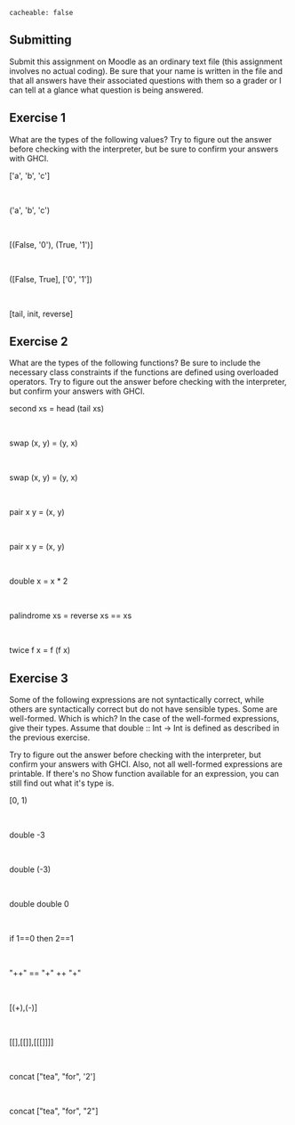 ```
cacheable: false
```

## Submitting

Submit this assignment on Moodle as an ordinary text file (this assignment involves no actual coding). Be sure that your name is written in the file and that all answers have their associated questions with them so a grader or I can tell at a glance what question is being answered.

## Exercise 1

What are the types of the following values? Try to figure out the answer before checking with the interpreter, but be sure to confirm your answers with GHCI.

<span class="codefont">['a', 'b', 'c']</span>

<br>

<span class="codefont">('a', 'b', 'c')</span>

<br>

<span class="codefont">[(False, '0'), (True, '1')]</span>

<br>

<span class="codefont">([False, True], ['0', '1'])</span>

<br>

<span class="codefont">[tail, init, reverse]</span>

## Exercise 2

What are the types of the following functions? Be sure to include the necessary class constraints if the functions are defined using overloaded operators. Try to figure out the answer before checking with the interpreter, but confirm your answers with GHCI.

<span class="codefont">second xs = head (tail xs)</span>

<br>

<span class="codefont">swap (x, y) = (y, x)</span>

<br>

<span class="codefont">swap (x, y) = (y, x)</span>

<br>

<span class="codefont">pair x y = (x, y)</span>

<br>

<span class="codefont">pair x y = (x, y)</span>

<br>

<span class="codefont">double x = x * 2</span>

<br>

<span class="codefont">palindrome xs = reverse xs == xs</span>

<br>

<span class="codefont">twice f x = f (f x)</span>


## Exercise 3

Some of the following expressions are not syntactically correct, while others are syntactically correct but do not have sensible types. Some are well-formed. Which is which? In the case of the well-formed expressions, give their types. Assume that <span class="codefont">double :: Int -> Int</span>  is defined as described in the previous exercise.

Try to figure out the answer before checking with the interpreter, but confirm your answers with GHCI. Also, not all well-formed expressions are printable. If there's no <span class="codefont">Show</span> function available for an expression, you can still find out what it's type is.  

<span class="codefont">[0, 1)</span>

<br>

<span class="codefont">double -3</span>

<br>

<span class="codefont">double (-3)</span>

<br>

<span class="codefont">double double 0</span>

<br>

<span class="codefont">if 1==0 then 2==1</span>

<br>

<span class="codefont">"++" == "+" ++ "+"</span>

<br>

<span class="codefont">[(+),(-)]</span>

<br>

<span class="codefont">[[],[[]],[[[]]]]</span>

<br>

<span class="codefont">concat ["tea", "for", '2']</span>

<br>

<span class="codefont">concat ["tea", "for", "2"]</span>
